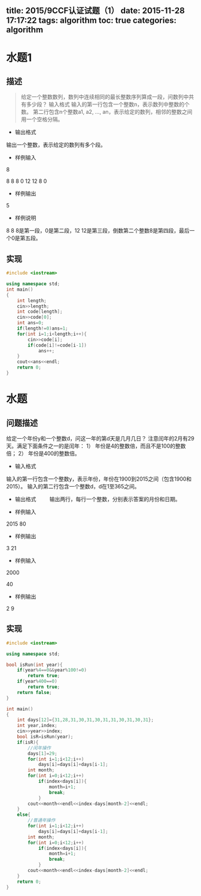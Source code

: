 title: 2015/9CCF认证试题（1）
date: 2015-11-28 17:17:22
tags: algorithm
toc: true
categories: algorithm
---


# 水题1 #

## 描述 ##

>给定一个整数数列，数列中连续相同的最长整数序列算成一段，问数列中共有多少段？
输入格式
输入的第一行包含一个整数n，表示数列中整数的个数。
第二行包含n个整数a1, a2, …, an，表示给定的数列，相邻的整数之间用一个空格分隔。

- 输出格式

输出一个整数，表示给定的数列有多个段。
- 样例输入

8

8 8 8 0 12 12 8 0
- 样例输出

5

- 样例说明

8 8 8是第一段，0是第二段，12 12是第三段，倒数第二个整数8是第四段，最后一个0是第五段。


## 实现 ##

```c++
#include <iostream>

using namespace std;
int main()
{
    int length;
    cin>>length;
    int code[length];
    cin>>code[0];
    int ans=0;
    if(length!=0)ans=1;
    for(int i=1;i<length;i++){
        cin>>code[i];
        if(code[i]!=code[i-1])
            ans++;
    }
    cout<<ans<<endl;
    return 0;
}
```

# 水题 #

## 问题描述 ##
 
给定一个年份y和一个整数d，问这一年的第d天是几月几日？ 
注意闰年的2月有29天。满足下面条件之一的是闰年： 
1） 年份是4的整数倍，而且不是100的整数倍； 
2） 年份是400的整数倍。 

- 输入格式 

输入的第一行包含一个整数y，表示年份，年份在1900到2015之间（包含1900和2015）。 
输入的第二行包含一个整数d，d在1至365之间。 

- 输出格式 
　　
输出两行，每行一个整数，分别表示答案的月份和日期。 

- 样例输入 

2015 
80 

- 样例输出 

3 
21 

- 样例输入 

2000 

40 
- 样例输出 

2 
9


## 实现 ##

```c++
#include <iostream>

using namespace std;

bool isRun(int year){
    if(year%4==0&&year%100!=0)
        return true;
    if(year%400==0)
        return true;
    return false;
}

int main()
{
    int days[12]={31,28,31,30,31,30,31,31,30,31,30,31};
    int year,index;
    cin>>year>>index;
    bool isR=isRun(year);
    if(isR){
        //闰年操作
        days[1]=29;
        for(int i=1;i<12;i++)
            days[i]=days[i]+days[i-1];
        int month;
        for(int i=0;i<12;i++)
            if(index<days[i]){
                month=i+1;
                break;
            }
        cout<<month<<endl<<index-days[month-2]<<endl;
    }
    else{
        //普通年操作
        for(int i=1;i<12;i++)
            days[i]=days[i]+days[i-1];
        int month;
        for(int i=0;i<12;i++)
            if(index<days[i]){
                month=i+1;
                break;
            }
        cout<<month<<endl<<index-days[month-2]<<endl;
    }
    return 0;
}
```